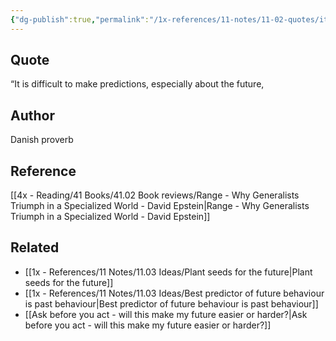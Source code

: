 ```yaml
---
{"dg-publish":true,"permalink":"/1x-references/11-notes/11-02-quotes/it-is-difficult-to-make-predictions-especially-about-the-future-danish-proverb/","title":"It is difficult to make predictions, especially about the future - Danish Proverb","created":"2024-02-14T20:18:41.664+03:00","updated":"2024-02-14T20:18:41.664+03:00"}
---
```



## Quote
“It is difficult to make predictions, especially about the future,

## Author
Danish proverb

## Reference
[[4x - Reading/41 Books/41.02 Book reviews/Range - Why Generalists Triumph in a Specialized World - David Epstein\|Range - Why Generalists Triumph in a Specialized World - David Epstein]]

## Related
- [[1x - References/11 Notes/11.03 Ideas/Plant seeds for the future\|Plant seeds for the future]]
- [[1x - References/11 Notes/11.03 Ideas/Best predictor of future behaviour is past behaviour\|Best predictor of future behaviour is past behaviour]]
- [[Ask before you act - will this make my future easier or harder?\|Ask before you act - will this make my future easier or harder?]]